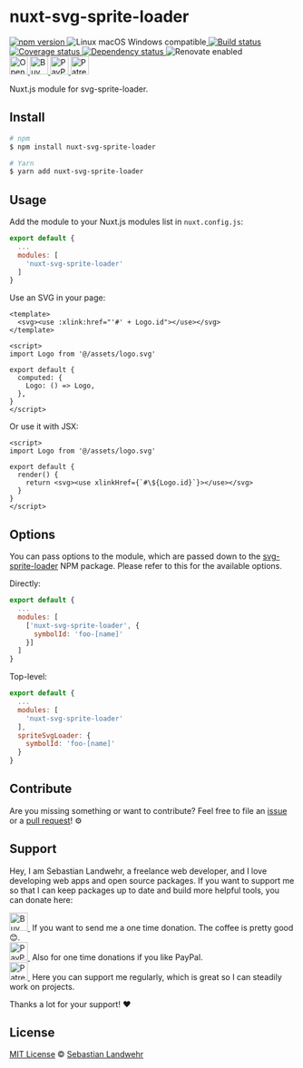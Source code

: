 <!-- TITLE/ -->
# nuxt-svg-sprite-loader
<!-- /TITLE -->

<!-- BADGES/ -->
  <p>
    <a href="https://npmjs.org/package/nuxt-svg-sprite-loader">
      <img
        src="https://img.shields.io/npm/v/nuxt-svg-sprite-loader.svg"
        alt="npm version"
      >
    </a><img src="https://img.shields.io/badge/os-linux%20%7C%C2%A0macos%20%7C%C2%A0windows-blue" alt="Linux macOS Windows compatible"><a href="https://github.com/dword-design/nuxt-svg-sprite-loader/actions">
      <img
        src="https://github.com/dword-design/nuxt-svg-sprite-loader/workflows/build/badge.svg"
        alt="Build status"
      >
    </a><a href="https://codecov.io/gh/dword-design/nuxt-svg-sprite-loader">
      <img
        src="https://codecov.io/gh/dword-design/nuxt-svg-sprite-loader/branch/master/graph/badge.svg"
        alt="Coverage status"
      >
    </a><a href="https://david-dm.org/dword-design/nuxt-svg-sprite-loader">
      <img src="https://img.shields.io/david/dword-design/nuxt-svg-sprite-loader" alt="Dependency status">
    </a><img src="https://img.shields.io/badge/renovate-enabled-brightgreen" alt="Renovate enabled"><br/><a href="https://gitpod.io/#https://github.com/dword-design/nuxt-svg-sprite-loader">
      <img
        src="https://gitpod.io/button/open-in-gitpod.svg"
        alt="Open in Gitpod"
        height="32"
      >
    </a><a href="https://www.buymeacoffee.com/dword">
      <img
        src="https://www.buymeacoffee.com/assets/img/guidelines/download-assets-sm-2.svg"
        alt="Buy Me a Coffee"
        height="32"
      >
    </a><a href="https://paypal.me/SebastianLandwehr">
      <img
        src="https://sebastianlandwehr.com/images/paypal.svg"
        alt="PayPal"
        height="32"
      >
    </a><a href="https://www.patreon.com/dworddesign">
      <img
        src="https://sebastianlandwehr.com/images/patreon.svg"
        alt="Patreon"
        height="32"
      >
    </a>
</p>
<!-- /BADGES -->

<!-- DESCRIPTION/ -->
Nuxt.js module for svg-sprite-loader.
<!-- /DESCRIPTION -->

<!-- INSTALL/ -->
## Install

```bash
# npm
$ npm install nuxt-svg-sprite-loader

# Yarn
$ yarn add nuxt-svg-sprite-loader
```
<!-- /INSTALL -->

## Usage

Add the module to your Nuxt.js modules list in `nuxt.config.js`:
```js
export default {
  ...
  modules: [
    'nuxt-svg-sprite-loader'
  ]
}
```

Use an SVG in your page:
```vue
<template>
  <svg><use :xlink:href="'#' + Logo.id"></use></svg>
</template>

<script>
import Logo from '@/assets/logo.svg'

export default {
  computed: {
    Logo: () => Logo,
  },
}
</script>
```

Or use it with JSX:
```vue
<script>
import Logo from '@/assets/logo.svg'

export default {
  render() {
    return <svg><use xlinkHref={`#\${Logo.id}`}></use></svg>
  }
}
</script>
```

## Options

You can pass options to the module, which are passed down to the [svg-sprite-loader](https://www.npmjs.com/package/svg-sprite-loader) NPM package. Please refer to this for the available options.

Directly:
```js
export default {
  ...
  modules: [
    ['nuxt-svg-sprite-loader', {
      symbolId: 'foo-[name]'
    }]
  ]
}
```

Top-level:
```js
export default {
  ...
  modules: [
    'nuxt-svg-sprite-loader'
  ],
  spriteSvgLoader: {
    symbolId: 'foo-[name]'
  }
}
```

<!-- LICENSE/ -->
## Contribute

Are you missing something or want to contribute? Feel free to file an [issue](https://github.com/dword-design/nuxt-svg-sprite-loader/issues) or a [pull request](https://github.com/dword-design/nuxt-svg-sprite-loader/pulls)! ⚙️

## Support

Hey, I am Sebastian Landwehr, a freelance web developer, and I love developing web apps and open source packages. If you want to support me so that I can keep packages up to date and build more helpful tools, you can donate here:

<p>
  <a href="https://www.buymeacoffee.com/dword">
    <img
      src="https://www.buymeacoffee.com/assets/img/guidelines/download-assets-sm-2.svg"
      alt="Buy Me a Coffee"
      height="32"
    >
  </a>&nbsp;If you want to send me a one time donation. The coffee is pretty good 😊.<br/>
  <a href="https://paypal.me/SebastianLandwehr">
    <img
      src="https://sebastianlandwehr.com/images/paypal.svg"
      alt="PayPal"
      height="32"
    >
  </a>&nbsp;Also for one time donations if you like PayPal.<br/>
  <a href="https://www.patreon.com/dworddesign">
    <img
      src="https://sebastianlandwehr.com/images/patreon.svg"
      alt="Patreon"
      height="32"
    >
  </a>&nbsp;Here you can support me regularly, which is great so I can steadily work on projects.
</p>

Thanks a lot for your support! ❤️

## License

[MIT License](https://opensource.org/licenses/MIT) © [Sebastian Landwehr](https://sebastianlandwehr.com)
<!-- /LICENSE -->
